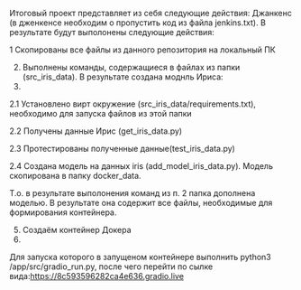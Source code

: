 Итоговый проект представляет из себя следующие действия:
Джанкенс (в дженкенсе необходим о пропустить код из файла jenkins.txt). В результате будут выполонены следующие действия:

1 Скопированы все файлы из данного репозитория на локальный ПК

2. Выполнены команды, содержащиеся в файлах из папки (src_iris_data). В результате создана моднль Ириса:
3. 
2.1 Установлено вирт окружение (src_iris_data/requirements.txt), необходимо для запуска файлов из этой папки
   
2.2 Получены данные Ирис (get_iris_data.py)

2.3 Протестированы полученные данные(test_iris_data.py)

2.4 Создана модель на данных iris (add_model_iris_data.py). Модель скопирована в папку docker_data.

Т.о. в результате выполонения команд из п. 2 папка дополнена моделью. В результате она содержит все файлы, необходимые для формирования контейнера.

5. Создаём контейнер Докера
6. 
Для запуска которого в запущеном контейнере выполнить python3 /app/src/gradio_run.py, после чего перейти по сылке вида:https://8c593596282ca4e636.gradio.live


